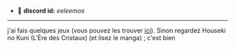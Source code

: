 - 💬 **discord id:** *eeleemos*
__________________________________

j'ai fais quelques jeux (vous pouvez les trouver [ici](crabmaniac.carrd.co)).
Sinon regardez Houseki no Kuni (L'Ère des Cristaux) (et lisez le manga) ; c'est bien